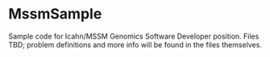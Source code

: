 MssmSample
==========

Sample code for Icahn/MSSM Genomics Software Developer position.
Files TBD; problem definitions and more info will be found in the
files themselves.


